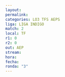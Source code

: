 ```yaml
---
layout: 
permalink: 
categories: LO3 TFS AEPS
liga: LIGA INDIGO
match: 2
local: TF
r1: 0
r2: 0
out: AEP
stream: 
hora: 
fecha: 
ronda: "3"
---
```

